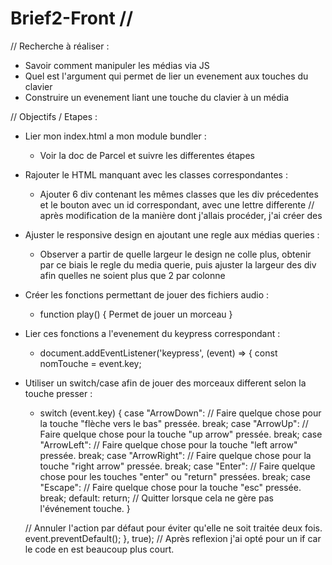 # Brief2-Front //
// Recherche à réaliser :

- Savoir comment manipuler les médias via JS
- Quel est l'argument qui permet de lier un evenement aux touches du clavier
- Construire un evenement liant une touche du clavier à un média

// Objectifs / Etapes : 

- Lier mon index.html a mon module bundler :

    - Voir la doc de Parcel et suivre les differentes étapes

- Rajouter le HTML manquant avec les classes correspondantes :

    - Ajouter 6 div contenant les mêmes classes que les div précedentes et le bouton avec un id correspondant, avec une lettre differente // après modification de la manière dont j'allais procéder, j'ai créer des <audio> aussi avec l'id correspondant a son .key //

- Ajuster le responsive design en ajoutant une regle aux médias queries : 

    - Observer a partir de quelle largeur le design ne colle plus, obtenir par ce biais le regle du media querie, puis ajuster la largeur des div afin quelles ne soient plus que 2 par colonne

- Créer les fonctions permettant de jouer des fichiers audio : 

    - function play()
    { Permet de jouer un morceau }

- Lier ces fonctions a l'evenement du keypress correspondant : 

    - document.addEventListener('keypress', (event) => {
    const nomTouche = event.key;

- Utiliser un switch/case afin de jouer des morceaux different selon la touche presser :

    - switch (event.key) {
    case "ArrowDown":
      // Faire quelque chose pour la touche "flèche vers le bas" pressée.
      break;
    case "ArrowUp":
      // Faire quelque chose pour la touche "up arrow" pressée.
      break;
    case "ArrowLeft":
      // Faire quelque chose pour la touche "left arrow" pressée.
      break;
    case "ArrowRight":
      // Faire quelque chose pour la touche "right arrow" pressée.
      break;
    case "Enter":
      // Faire quelque chose pour les touches "enter" ou "return" pressées.
      break;
    case "Escape":
      // Faire quelque chose pour la touche "esc" pressée.
      break;
    default:
      return; // Quitter lorsque cela ne gère pas l'événement touche.
    }

    // Annuler l'action par défaut pour éviter qu'elle ne soit traitée deux fois.
    event.preventDefault();
    }, true); // Après reflexion j'ai opté pour un if car le code en est beaucoup plus court.